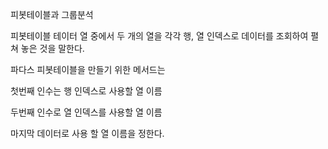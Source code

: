 피봇테이블과 그룹분석



피봇테이블 테이터 열 중에서 두 개의 열을 각각 행, 열 인덱스로 데이터를 조회하여 펼쳐 놓은 것을 말한다.



파다스 피봇테이블을 만들기 위한 메서드는

첫번째 인수는 행 인덱스로 사용할 열 이름

두번째 인수로 열 인덱스를 사용할 열 이름

마지막 데이터로 사용 할 열 이름을 정한다.



